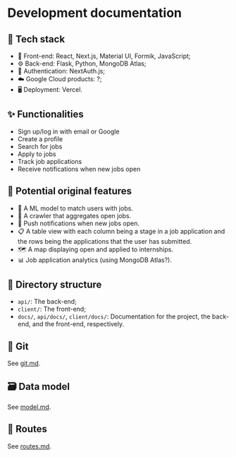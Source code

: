 # Development documentation

## 🍔 Tech stack

- 📱 Front-end: React, Next.js, Material UI, Formik, JavaScript;
- ⚙️ Back-end: Flask, Python, MongoDB Atlas;
- 🔑 Authentication: NextAuth.js;
- ☁️ Google Cloud products: ?;
- 🖥️ Deployment: Vercel.

## ✨ Functionalities

- Sign up/log in with email or Google
- Create a profile
- Search for jobs
- Apply to jobs
- Track job applications
- Receive notifications when new jobs open

## 🌟 Potential original features

- 🦾 A ML model to match users with jobs.
- 🤖 A crawler that aggregates open jobs.
- 🔔 Push notifications when new jobs open.
- 📋 A table view with each column being a stage in a job application and the
  rows being the applications that the user has submitted.
- 🗺️ A map displaying open and applied to internships.
- 📊 Job application analytics (using MongoDB Atlas?).

## 📂 Directory structure

- `api/`: The back-end;
- `client/`: The front-end;
- `docs/`, `api/docs/`, `client/docs/`: Documentation for the project, the
  back-end, and the front-end, respectively.

## 🧩 Git

See [git.md](git.md).

## 🗃️ Data model

See [model.md](model.md).

## 📡 Routes

See [routes.md](routes.md).
